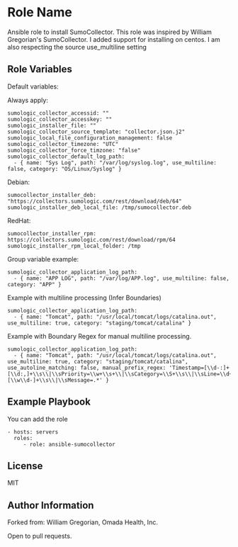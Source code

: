 Role Name
=========

Ansible role to install SumoCollector. This role was inspired by William Gregorian's SumoCollector.
I added support for installing on centos.
I am also respecting the source use_multiline setting

Role Variables
--------------

Default variables:


Always apply:
```
sumologic_collector_accessid: ""
sumologic_collector_accesskey: ""
sumologic_installer_file: ""
sumologic_collector_source_template: "collector.json.j2"
sumologic_local_file_configuration_management: false
sumologic_collector_timezone: "UTC"
sumologic_collector_force_timzone: "false"
sumologic_collector_default_log_path:
  - { name: "Sys Log", path: "/var/log/syslog.log", use_multiline: false, category: "OS/Linux/Syslog" }
```

Debian:
```
sumocollector_installer_deb: "https://collectors.sumologic.com/rest/download/deb/64"
sumologic_installer_deb_local_file: /tmp/sumocollector.deb

```

RedHat:
```
sumocollector_installer_rpm: https://collectors.sumologic.com/rest/download/rpm/64
sumologic_installer_rpm_local_folder: /tmp

```


Group variable example:

```
sumologic_collector_application_log_path:
  - { name: "APP LOG", path: "/var/log/APP.log", use_multiline: false, category: "APP" }
```

Example with multiline processing (Infer Boundaries)
```
sumologic_collector_application_log_path:
  - { name: "Tomcat", path: "/usr/local/tomcat/logs/catalina.out", use_multiline: true, category: "staging/tomcat/catalina" }
```

Example with Boundary Regex for manual multiline processing.
```
sumologic_collector_application_log_path:
  - { name: "Tomcat", path: "/usr/local/tomcat/logs/catalina.out", use_multiline: true, category: "staging/tomcat/catalina", use_autoline_matching: false, manual_prefix_regex: 'Timestamp=[\\d-:]+ [\\d:,]+\\s\\|\\sPriority=\\w+\\s+\\|\\sCategory=\\S+\\s\\|\\sLine=\\d+\\s\\|\\sThread=[\\w\\d-]+\\s\\|\\sMessage=.*' }
```



Example Playbook
----------------

You can add the role

    - hosts: servers
      roles:
         - role: ansible-sumocollector

License
-------

MIT

Author Information
------------------
Forked from: William Gregorian, Omada Health, Inc.


Open to pull requests.
